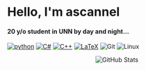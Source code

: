 # Hello, I'm ascannel

#### 20 y/o student in UNN by day and night...

<p align="left">
    <a href="https://github.com/ascannel?tab=repositories&language=python" target="_blank"><img alt="python" src="https://img.shields.io/badge/python-3670A0?style=for-the-badge&logo=python&logoColor=ffdd54"></a>
    <a href="https://github.com/ascannel?tab=repositories&language=c%23" target="_blank"><img alt="C#" src="https://img.shields.io/badge/c%23-%23239120.svg?style=for-the-badge&logo=csharp&logoColor=white"></a>
    <a href="https://github.com/ascannel?tab=repositories&language=c%2B%2B" target="_blank"><img alt="C++" src="https://img.shields.io/badge/c++-%2300599C.svg?style=for-the-badge&logo=c%2B%2B&logoColor=white"></a>
    <a href="https://github.com/ascannel?tab=repositories&language=TeX" target="_blank"><img alt="LaTeX" src="https://img.shields.io/badge/latex-%23008080.svg?style=for-the-badge&logo=latex&logoColor=white"></a>
    <a target="_blank"><img alt="Git" src="https://img.shields.io/badge/git-%23F05033.svg?style=for-the-badge&logo=git&logoColor=white"></a>
    <a target="_blank"><img alt="Linux" src="https://img.shields.io/badge/Linux-FCC624?style=for-the-badge&logo=linux&logoColor=black"></a>
</p>

<p align="center">
    <img alt = "GitHub Stats" src="https://github-readme-stats.vercel.app/api?username=ascannel&custom_title=stats&hide_icons=true&hide=issues,stars&show=reviews,prs_merged,prs_merged_percentage&theme=transparent&hide_border=true&title_color=5391FE&text_color=555">
</p>
